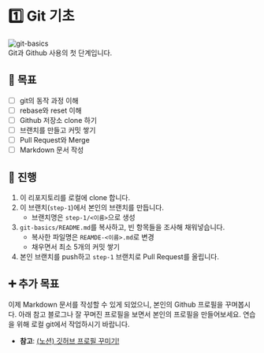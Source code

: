 # 1️⃣️ Git 기초
![git-basics](https://digitalvarys.com/wp-content/uploads/2019/06/Git-Basics-and-Beginners-Guide-1.png)  
Git과 Github 사용의 첫 단계입니다. 

## 🎯️ 목표
- [ ] git의 동작 과정 이해
- [ ] rebase와 reset 이해
- [ ] Github 저장소 clone 하기
- [ ] 브랜치를 만들고 커밋 쌓기
- [ ] Pull Request와 Merge
- [ ] Markdown 문서 작성

## 📜️ 진행
1. 이 리포지토리를 로컬에 clone 합니다.
2. 이 브랜치(`step-1`)에서 본인의 브랜치를 만듭니다.
   - 브랜치명은 `step-1/<이름>`으로 생성
3. `git-basics/README.md`를 복사하고, 빈 항목들을 조사해 채워넣습니다.
   - 복사한 파일명은 `REAMDE-<이름>.md`로 변경
   - 채우면서 최소 5개의 커밋 쌓기
4. 본인 브랜치를 push하고 `step-1` 브랜치로 Pull Request를 올립니다.

## ➕️ 추가 목표
이제 Markdown 문서를 작성할 수 있게 되었으니, 본인의 Github 프로필을 꾸며봅시다. 아래 참고 블로그나 잘 꾸며진 프로필을 보면서 본인의 프로필을 만들어보세요. 연습을 위해 로컬 git에서 작업하시기 바랍니다.
- **참고**: [(노션) 깃허브 프로필 꾸미기!](https://80000coding.oopy.io/865f4b2a-5198-49e8-a173-0f893a4fed45)  